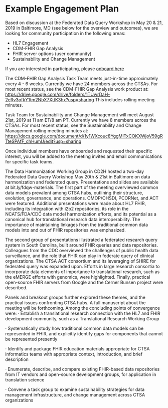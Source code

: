# Example Engagement Plan

Based on discussion at the Federated Data Query Workshop in May 20 & 21, 2019 in Baltimore, MD (see below for the overview and outcomes), we are looking for community participation in the following areas:
- HL7 Engagement
- CDM-FHIR Gap Analysis
- FHIR server options (user community)
- Sustainability and Change Management 

If you are interested in participating, please [onboard here](http://bit.ly/cd2h-onboarding-form)

The CDM-FHIR Gap Analysis Task Team meets just-in-time approximately every 4 - 6 weeks.  Currently we have 24 members across the CTSAs.  For most recent status, see the CDM-FHIR Gap Analysis work product at: https://drive.google.com/drive/folders/1TUwrDaH-2eRv3ofkY1tm2NbX7XttK3hx?usp=sharing
This includes rolling meeting minutes. 

Task Team for Sustainability and Change Management will meet August 21st, 2019 at 11 am ET/8 am PT.  Currently we have 8 members across the CTSAs.  For most recent status, see the Sustainability and Change Management rolling meeting minutes at:
https://docs.google.com/document/d/1y1WXcouc8YggMlTxCOKXWjoV59gRTteSPAfF_chHumU/edit?usp=sharing

Once individual members have onboarded and requested their specific interest, you will be added to the meeting invites and email communications for specific task teams.


The Data Harmonization Working Group in CD2H hosted a two-day Federated Data Query Workshop May 20th & 21st in Baltimore on data harmonization and federated query.  Presentations and slides are available at bit.ly/fdqw-materials.  The first part of the meeting overviewed common data models prevalent among CTSA hubs, outlining their structure, evolution, governance, and operations.  OMOP/OHSDI, PCORNet, and ACT were featured.  Additional presentations were made about HL7 FHIR, including its integration with i2b2 repositories, its role in the NCATS/FDA/CDC data model harmonization efforts, and its potential as a canonical hub for translational research data interoperability.   The importance of maintaining linkages from the traditional common data models into and out of FHIR repositories was emphasized.
 
The second group of presentations illustrated a federated research query system in South Carolina, built around FHIR queries and data repositories.  Colleagues from the CDC overviewed the challenges of public health data surveillance, and the role that FHIR can play in federate query of clinical organizations.  The CTSA ACT consortium and its leveraging of SHIRE for federated query was expanded upon.  Efforts in large research consortia to incorporate data elements of importance to translational research, such as the eMERGE efforts with genomics, were highlighted.   Finally, practical open-source FHIR servers from Google and the Cerner Bunsen project were described.
 
Panels and breakout groups further explored these themes, and the practical issues confronting CTSA hubs.  A full manuscript about the meeting will be forthcoming.  Among the concluding points of convergence were:
·                 Establish a translational research connection with the HL7 and FHIR development community, such as a Translational Research Working Group

·                 Systematically study how traditional common data models can be represented in FHIR, and explicitly identify gaps for components that cannot be represented presently

·                 Identify and package FHIR education materials appropriate for CTSA informatics teams with appropriate context, introduction, and brief description

·                 Enumerate, describe, and compare existing FHIR-based data repositories from IT vendors and open-source development groups, for application in translation science

·                 Convene a task group to examine sustainability strategies for data management infrastructure, and change management across CTSA organizations
